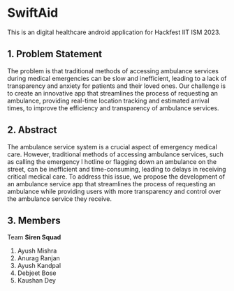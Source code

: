 # SwiftAid
This is an digital  healthcare android application for Hackfest IIT ISM 2023.
## 1. Problem Statement
  The problem is that traditional methods of accessing ambulance services during medical emergencies can be slow and inefficient, leading to a lack of transparency and anxiety   for patients and their loved ones. Our challenge is to create an innovative app that streamlines the process of requesting an ambulance, providing real-time location           tracking   and estimated arrival times, to improve the efficiency and transparency of ambulance services.


## 2. Abstract
   The ambulance service system is a crucial aspect of emergency medical care. However, traditional methods of accessing ambulance services, such as calling the emergency l      hotline or flagging down an ambulance on the street, can be inefficient and time-consuming, leading to delays in receiving critical medical care. To address this issue, we     propose the development of an ambulance service app that streamlines the process of requesting an ambulance while providing users with more transparency and control over       the ambulance service they receive.
## 3. Members
   Team **Siren Squad**
1. Ayush Mishra
2. Anurag Ranjan
3. Ayush Kandpal
4. Debjeet Bose
5. Kaushan Dey
